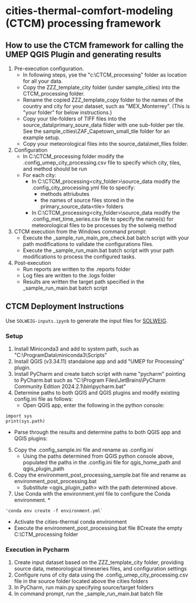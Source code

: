 # cities-thermal-comfort-modeling (CTCM) processing framework

## How to use the CTCM framework for calling the UMEP QGIS Plugin and generating results
1. Pre-execution configuration.
   * In following steps, yse the "c:\CTCM_processing" folder as location for all your data. 
   * Copy the ZZZ_template_city folder (under sample_cities) into the CTCM_processing folder.
   * Rename the copied ZZZ_template_copy folder to the names of the country and city for your dataset, such as "MEX_Monterrey". (This is "your folder" for below instructions.)
   * Copy your tile-folders of TIFF files into the source_data\primary_soure_data filder with one sub-folder per tile. See the sample_cities\ZAF_Capetown_small_tile folder for an example setup.
   * Copy your meteorological files into the source_data\met_files folder.
1. Configuration
   * In C:\CTCM_processing folder modify the .config_umep_city_processing.csv file to specify which city, tiles, and method should be run
   * For each city:
     * In C:\CTCM_processing\<city_folder>\source_data modify the .config_city_processing.yml file to specify:
        * methods attriubutes
        * the names of source files stored in the primary_source_data\<tile> folders
     * In C:\CTCM_processing\<city_folder>\source_data modify the .config_met_time_series.csv file to specify the name(s) for meteorological files to be processes by the solweig method
1. CTCM execution from the Windows command prompt:
   * Execute the _sample_run_main_pre_check.bat batch script with your path modifications to validate the configurations files. 
   * Execute the _sample_run_main.bat batch script with your path modifications to process the configured tasks.
1. Post-execution
   * Run reports are written to the .reports folder 
   * Log files are written to the .logs folder
   * Results are written the target path specified in the _sample_run_main.bat batch script


## CTCM Deployment Instructions

Use `SOLWEIG-inputs.ipynb` to generate the input files for [SOLWEIG](https://umep-docs.readthedocs.io/projects/tutorial/en/latest/Tutorials/IntroductionToSolweig.html).

### Setup
1. Install Miniconda3 and add to system path, such as "C:\ProgramData\miniconda3\Scripts"
2. Install QGIS (v3.34.11) standalone app and add "UMEP for Processing" plugin.
3. Install PyCharm and create batch script with name "pycharm" pointing to PyCharm.bat such as "C:\Program Files\JetBrains\PyCharm Community Edition 2024.2.1\bin\pycharm.bat"
4. Determine paths to both QGIS and QGIS plugins and modify existing config.ini file as follows:
   * Open QGIS app, enter the following in the python console:
 ~~~
import sys
print(sys.path)
 ~~~
   * Parse through the results and determine paths to both QGIS app and QGIS plugins:
5. Copy the .config_sample.ini file and rename as .config.ini
   * Using the paths determined from QGIS python console above, populated the paths in the .config.ini file for qgis_home_path and qgis_plugin_path
6. Copy the environment_post_processing_sample.bat file and rename as environment_post_processing.bat
   * Substitute <qgis_plugin_path> with the path determined above.
7. Use Conda with the environment.yml file to configure the Conda environment.
   * 
~~~
'conda env create -f environment.yml`
~~~
   * Activate the cities-thermal conda environment
   * Execute the environment_post_processing.bat file
8Create the empty C:\CTM_processing folder

### Execution in Pycharm
1. Create input dataset based on the ZZZ_template_city folder, providing source data, meteorological timeseries files, and configuration settings
1. Configure runs of city data using the .config_umep_city_processing.csv file in the source folder located above the cities folders
1. In PyCharm, run main.py specifying source/target folders
1. In command prompt, run the _sample_run_main.bat batch file


